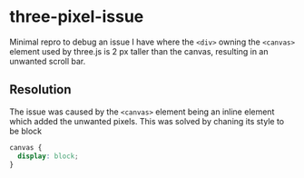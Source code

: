 # three-pixel-issue

Minimal repro to debug an issue I have where the `<div>` owning the `<canvas>`
element used by three.js is 2 px taller than the canvas, resulting in an
unwanted scroll bar.

## Resolution

The issue was caused by the `<canvas>` element being an inline element which
added the unwanted pixels. This was solved by chaning its style to be block

```css
canvas {
  display: block;
}
```
